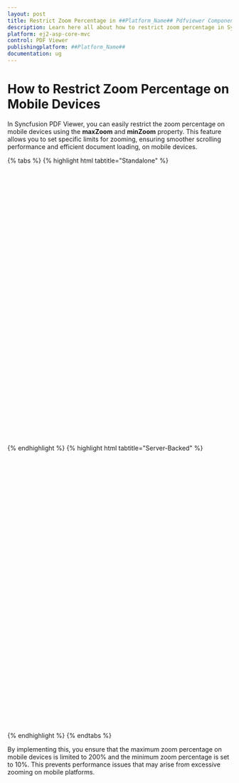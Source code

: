 ```yaml
---
layout: post
title: Restrict Zoom Percentage in ##Platform_Name## Pdfviewer Component
description: Learn here all about how to restrict zoom percentage in Syncfusion ##Platform_Name## Pdfviewer component of Syncfusion Essential JS 2 and more.
platform: ej2-asp-core-mvc
control: PDF Viewer
publishingplatform: ##Platform_Name##
documentation: ug
---
```


# How to Restrict Zoom Percentage on Mobile Devices

In Syncfusion PDF Viewer, you can easily restrict the zoom percentage on mobile devices using the **maxZoom** and **minZoom** property. This feature allows you to set specific limits for zooming, ensuring smoother scrolling performance and efficient document loading, on mobile devices.

{% tabs %}
{% highlight html tabtitle="Standalone" %}

<div style="width:100%;height:600px">
    <ejs-pdfviewer id="pdfviewer"
                   style="height:600px"
                   documentPath="https://cdn.syncfusion.com/content/pdf/pdf-succinctly.pdf">
    </ejs-pdfviewer>
</div>

<script>
    function documentLoad() {
        var viewer = document.getElementById('pdfviewer').ej2_instances[0];
        if (ej2_base_1.Browser.isDevice && !viewer.enableDesktopMode) {
            viewer.maxZoom = 200;
            viewer.minZoom = 10;
        }
       else {
            viewer.zoomMode = 'Default';
        }
    }
</script>

{% endhighlight %}
{% highlight html tabtitle="Server-Backed" %}

<div style="width:100%;height:600px">
    <ejs-pdfviewer id="pdfviewer"
                   style="height:600px"
                   serviceUrl="/api/PdfViewer"
                   documentPath="https://cdn.syncfusion.com/content/pdf/pdf-succinctly.pdf">
    </ejs-pdfviewer>
</div>

<script>
    function documentLoad() {
        var viewer = document.getElementById('pdfviewer').ej2_instances[0];
        if (ej2_base_1.Browser.isDevice && !viewer.enableDesktopMode) {
            viewer.maxZoom = 200;
            viewer.minZoom = 10;
        }
       else {
            viewer.zoomMode = 'Default';
        }
    }
</script>

{% endhighlight %}
{% endtabs %}

By implementing this, you ensure that the maximum zoom percentage on mobile devices is limited to 200% and the minimum zoom percentage is set to 10%. This prevents performance issues that may arise from excessive zooming on mobile platforms.